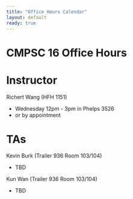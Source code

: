 ```yaml
---
title: "Office Hours Calendar"
layout: default
ready: true
---
```


<h1><strong>CMPSC 16 Office Hours</strong></h1>

# Instructor
Richert Wang (HFH 1151)
* Wednesday 12pm - 3pm in Phelps 3526
* or by appointment

# TAs
Kevin Burk (Trailer 936 Room 103/104)
* TBD

Kun Wan (Trailer 936 Room 103/104)
* TBD


